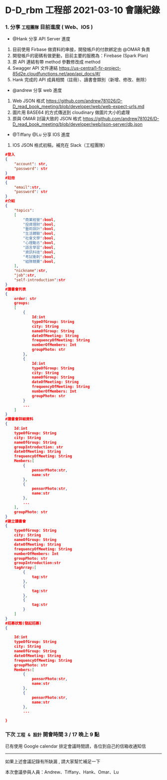 # D-D_rbm 工程部 2021-03-10 會議紀錄

### 1. 分享 `工程團隊` 目前進度 ( Web、IOS )

- @Hank 分享 API Server 進度

1. 目前使用 Firbase 做資料的串接，開發帳戶的付款綁定由 @OMAR 負責
2. 開發帳戶的密碼有做更動，目前主要的服務為：Firebase (Spark Plan)
3. 原 API 連結有帶 method 參數修改成 method
4. Swagger API 文件連結 https://us-central1-fir-project-85d2e.cloudfunctions.net/app/api_docs/#/
5. Hank 完成的 API 成員相關（註冊）、讀書會類別（新增、修改、刪除）

- @andrew 分享 web 進度

1. Web JSON 格式 https://github.com/andrew781026/D-D_read_book_meeting/blob/developer/web/web-expect-urls.md
2. 圖片用 BASE64 的方式傳送到 cloudinary 做圖片大小的處理
3. 原與 OMAR 討論大致的 JSON 格式 https://github.com/andrew781026/D-D_read_book_meeting/blob/developer/web/json-server/db.json

- @Tiffany @Lu 分享 IOS 進度

1. IOS JSON 格式初稿，補充在 Slack（工程團隊）

```JSON
#登入
{
    "account": str,
    "password": str
}
#註冊
{
    "email":str,
    "password": str
}
#介紹
{
    "topics":
    [
        "商業經營":bool,
        "投資理財":bool,
        "藝術設計":bool,
        "生活體驗":bool,
        "社會文學":bool,
        "心理勵志":bool,
        "語言學習":bool,
        "資訊科技":bool,
        "考試衝刺":bool,
        "組隊競賽":bool,
    ],
    "nickname":str,
    "job":str,
    "self-introduction":str
}
#讀書會列表
{
    order: str
    groups:
    [
        {
            Id:int
            typeOfGroup: String
            city: String
            nameOfGroup: String
            dateOfMeeting: String
            frequencyOfMeeting: String
            numberOfMembers: Int
            groupPhoto: str
        },
        {
            Id:int
            typeOfGroup: String
            city: String
            nameOfGroup: String
            dateOfMeeting: String
            frequencyOfMeeting: String
            numberOfMembers: Int
            groupPhoto: str
        }
        ...       
    ]
}
#讀書會詳細資料
{
    Id:int
    typeOfGroup: String
    city: String
    nameOfGroup: String
    groupIntroduction: str
    dateOfMeeting: String
    frequencyOfMeeting: String
    Members:[
        {
            pensorPhoto:str,
            name:str
        },
        {
            pensorPhoto:str,
            name:str
        },
        ...
    ],
    groupPhoto: str
}
#建立讀書會
{
    typeOfGroup: String
    city: String
    nameOfGroup: String
    dateOfMeeting: String
    frequencyOfMeeting: String
    numberOfMembers: Int
    groupPhoto: str
    groupIntroduction:str
    tagArray:[
        {
            tag:str
        },
        {
            tag:str
        },
        {
            tag:str
        }
    ]
}
#招募狀態(發起招募)
{
    
    Id:int
    typeOfGroup: String
    city: String
    nameOfGroup: String
    dateOfMeeting: String
    frequencyOfMeeting: String
    groupPhoto: str
    Members:[
        {
            pensorPhoto:str,
            name:str
        },
        {
            pensorPhoto:str,
            name:str
        },
        ...
        
}
```

### 下次 `工程 & 設計` 開會時間 3 / 17 晚上 9 點

已有使用 Google calendar 排定會議時間請，各位到自己的信箱收通知信

---

如果上述會議記錄有所缺漏 , 請大家幫忙補足一下

本次會議參與人員：Andrew、Tiffany、Hank、Omar、Lu